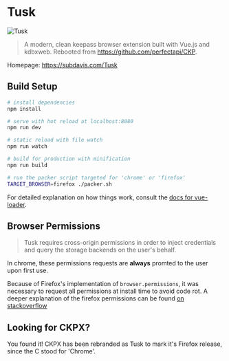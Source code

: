 # Tusk

![Tusk](https://github.com/subdavis/Tusk/blob/develop/assets/icons/logo_256.png)

> A modern, clean keepass browser extension built with Vue.js and kdbxweb.  Rebooted from https://github.com/perfectapi/CKP.

Homepage: https://subdavis.com/Tusk

## Build Setup

```bash
# install dependencies
npm install

# serve with hot reload at localhost:8080
npm run dev

# static reload with file watch
npm run watch

# build for production with minification
npm run build

# run the packer script targeted for 'chrome' or 'firefox'
TARGET_BROWSER=firefox ./packer.sh
```

For detailed explanation on how things work, consult the [docs for vue-loader](http://vuejs.github.io/vue-loader).

## Browser Permissions

> Tusk requires cross-origin permissions in order to inject credentials and query the storage backends on the user's behalf.

In chrome, these permissions requests are __always__ promted to the user upon first use.

Because of Firefox's implementation of `browser.permissions`, it was necessary to request all permissions at install time to avoid code rot.  A deeper explanation of the firefox permissions can be found [on stackoverflow](https://stackoverflow.com/questioans/47723297/firefox-extension-api-permissions-request-may-only-be-called-from-a-user-input)

## Looking for CKPX?

You found it!  CKPX has been rebranded as Tusk to mark it's Firefox release, since the C stood for 'Chrome'.